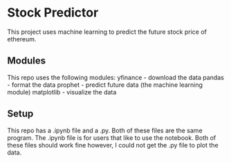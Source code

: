 # Stock Predictor
This project uses machine learning to predict the future stock price of ethereum.

## Modules
This repo uses the following modules: 
    yfinance - download the data
    pandas - format the data
    prophet - predict future data (the machine learning module)
    matplotlib - visualize the data

    
## Setup
This repo has a .ipynb file and a .py. Both of these files are the same program. The .ipynb file is for users that like to use the notebook. Both of these files should work fine however, I could not get the .py file to plot the data.
